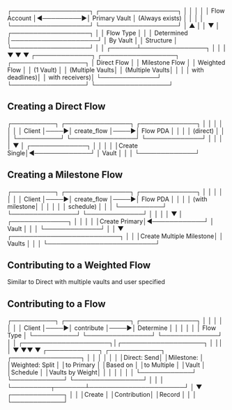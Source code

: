 ┌──────────────────┐           ┌──────────────────┐
│                  │           │                  │
│   Flow Account   │◄─────────►│ Primary Vault    │ (Always exists)
│                  │           │                  │
└──────────────────┘           └──────────────────┘
         │                              ▲
         │                              │
         ▼                              │
┌──────────────────┐                    │
│   Flow Type      │                    │
│   Determined     │────────────────────┘
│   By Vault       │
│   Structure      │
└──────────────────┘
         │
         │
  ┌──────┴───────────────┐
  │                      │                      │
  ▼                      ▼                      ▼
┌─────────────┐    ┌─────────────────┐    ┌─────────────────┐
│ Direct Flow │    │ Milestone Flow  │    │  Weighted Flow  │
│ (1 Vault)   │    │ (Multiple Vaults│    │ (Multiple Vaults│
│             │    │  with deadlines)│    │  with receivers)│
└─────────────┘    └─────────────────┘    └─────────────────┘



## Creating a Direct Flow
┌──────────┐     ┌───────────────┐     ┌─────────────┐
│          │     │               │     │             │
│  Client  │────►│  create_flow  │────►│  Flow PDA   │
│          │     │   (direct)    │     │             │
└──────────┘     └───────────────┘     └─────────────┘
                        │                     │
                        │                     │
                        ▼                     │
                 ┌─────────────┐              │
                 │             │              │
                 │Create Single│◄─────────────┘
                 │    Vault    │
                 │             │
                 └─────────────┘


## Creating a Milestone Flow
┌──────────┐     ┌───────────────┐     ┌─────────────┐
│          │     │               │     │             │
│  Client  │────►│  create_flow  │────►│  Flow PDA   │
│          │     │ (with milestone│     │             │
│          │     │   schedule)   │     │             │
└──────────┘     └───────────────┘     └─────────────┘
                        │                     │
                        │                     │
                        ▼                     │
                 ┌─────────────┐              │
                 │             │              │
                 │Create Primary│◄────────────┘
                 │    Vault    │
                 │             │
                 └─────────────┘
                        │
                        │
                        ▼
                 ┌─────────────────────────┐
                 │                         │
                 │Create Multiple Milestone│
                 │        Vaults          │
                 │                         │
                 └─────────────────────────┘


## Contributing to a Weighted Flow
Similar to Direct with multiple vaults and user specified

## Contributing to a Flow
┌──────────┐     ┌───────────────┐     ┌─────────────┐
│          │     │               │     │             │
│  Client  │────►│  contribute   │────►│ Determine   │
│          │     │               │     │ Flow Type   │
└──────────┘     └───────────────┘     └─────────────┘
                                             │
                                             │
                       ┌────────────────────┐│┌───────────────────┐
                       │                    ││                    │
                       ▼                    ▼▼                    ▼
                ┌────────────┐      ┌────────────┐       ┌────────────────┐
                │            │      │            │       │                │
                │Direct: Send│      │Milestone:  │       │Weighted: Split │
                │to Primary  │      │Based on    │       │to Multiple     │
                │Vault       │      │Schedule    │       │Vaults by Weight│
                │            │      │            │       │                │
                └────────────┘      └────────────┘       └────────────────┘
                       │                 │                       │
                       └─────────┬───────┴──────────────────────┘
                                 │
                                 ▼
                          ┌────────────┐
                          │            │
                          │Create      │
                          │Contribution│
                          │Record      │
                          │            │
                          └────────────┘
